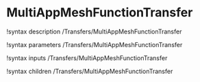 <!-- MOOSE Documentation Stub: Remove this when content is added. -->

# MultiAppMeshFunctionTransfer
!syntax description /Transfers/MultiAppMeshFunctionTransfer

!syntax parameters /Transfers/MultiAppMeshFunctionTransfer

!syntax inputs /Transfers/MultiAppMeshFunctionTransfer

!syntax children /Transfers/MultiAppMeshFunctionTransfer
